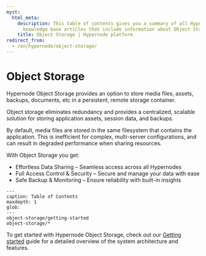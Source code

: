 ```yaml
---
myst:
  html_meta:
    description: This table of contents gives you a summary of all Hypernode platform
      knowledge base articles that include information about Object Storage.
    title: Object Storage | Hypernode platform
redirect_from:
  - /en/hypernode/object-storage/
---
```


# Object Storage

Hypernode Object Storage provides an option to store media files, assets, backups, documents, etc in a persistent, remote storage container.

Object storage eliminates redundancy and provides a centralized, scalable solution for storing application assets, session data, and backups.

By default, media files are stored in the same filesystem that contains the application. This is inefficient for complex, multi-server configurations, and can result in degraded performance when sharing resources.

With Object Storage you get:

- Effortless Data Sharing – Seamless access across all Hypernodes
- Full Access Control & Security – Secure and manage your data with ease
- Safe Backup & Monitoring – Ensure reliability with built-in insights

```{toctree}
---
caption: Table of Contents
maxdepth: 1
glob:
---
object-storage/getting-started
object-storage/*
```

To get started with Hypernode Object Storage, check out our [Getting started](object-storage/getting-started.md) guide for a detailed overview of the system architecture and features.
